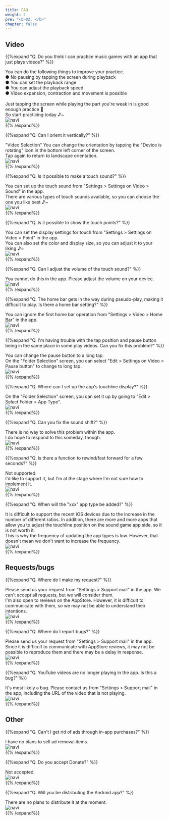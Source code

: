 ```yaml
---
title: FAQ
weight: 2
pre: "<b>02. </b>"
chapter: false
---
```


## Video

<!-- Q. 動画再生するだけのアプリで音/リズムゲームの練習になるのでしょうか？ -->
{{%expand "Q. Do you think I can practice music games with an app that just plays videos?" %}}
<div class="balloon">
You can do the following things to improve your practice.<br>
● No pausing by tapping the screen during playback<br>
● You can set the playback range<br>
● You can adjust the playback speed<br>
● Video expansion, contraction and movement is possible<br>
<br>
Just tapping the screen while playing the part you're weak in is good enough practice 💪<br>So start practicing today ♪~
</div>
<div class="box"><img src="navi_001.png" alt="navi" class="img-right"></div>
{{% /expand%}}
<br>

<!-- Q. 縦向きにする事は出来ますか？ -->
{{%expand "Q. Can I orient it vertically?" %}}
<div class="balloon">
"Video Selection" You can change the orientation by tapping the "Device is rotating" icon in the bottom left corner of the screen.<br>
Tap again to return to landscape orientation.
</div>
<div class="box"><img src="navi_001.png" alt="navi" class="img-right"></div>
{{% /expand%}}
<br>

<!-- Q. タッチ音を鳴らす事は出来ますか？ -->
{{%expand "Q. Is it possible to make a touch sound?" %}}
<div class="balloon">
You can set up the touch sound from "Settings > Settings on Video > Sound" in the app.<br>
There are various types of touch sounds available, so you can choose the one you like best ♪~
</div>
<div class="box"><img src="navi_002.png" alt="navi" class="img-right"></div>
{{% /expand%}}
<br>

<!-- Q. タッチ箇所を表示する事は出来ますか？ -->
{{%expand "Q. Is it possible to show the touch points?" %}}
<div class="balloon">
You can set the display settings for touch from "Settings > Settings on Video > Point" in the app.<br>
You can also set the color and display size, so you can adjust it to your liking ♪~
</div>
<div class="box"><img src="navi_002.png" alt="navi" class="img-right"></div>
{{% /expand%}}
<br>

<!-- Q. 効果音の音量調整は行なえますか？ -->
{{%expand "Q. Can I adjust the volume of the touch sound?" %}}
<div class="balloon">
You cannot do this in the app. Please adjust the volume on your device.
</div>
<div class="box"><img src="navi_004.png" alt="navi" class="img-right"></div>
{{% /expand%}}
<br>

<!-- Q. 疑似プレイ中にホームバーが邪魔でプレイし難いです。ホームバー設定は無いですか？ -->
{{%expand "Q. The home bar gets in the way during pseudo-play, making it difficult to play. Is there a home bar setting?" %}}
<div class="balloon">
You can ignore the first home bar operation from "Settings > Video > Home Bar" in the app.
</div>
<div class="box"><img src="navi_001.png" alt="navi" class="img-right"></div>
{{% /expand%}}
<br>

<!-- Q. プレイ動画によってはタップ位置と一時停止ボタンが同じ場所で困っています。どうにかなりませんか？ -->
{{%expand "Q. I'm having trouble with the tap position and pause button being in the same place in some play videos. Can you fix this problem?" %}}
<div class="balloon">
You can change the pause button to a long tap.<br>
On the "Folder Selection" screen, you can select "Edit > Settings on Video > Pause button" to change to long tap.
</div>
<div class="box"><img src="navi_002.png" alt="navi" class="img-right"></div>
{{% /expand%}}
<br>

<!-- Q. アプリの判定ライン表示の設定は何処から行えますか？ -->
{{%expand "Q. Where can I set up the app's touchline display?" %}}
<div class="balloon">
On the "Folder Selection" screen, you can set it up by going to "Edit > Select Folder > App Type".
</div>
<div class="box"><img src="navi_001.png" alt="navi" class="img-right"></div>
{{% /expand%}}
<br>

<!-- Q. 音ズレを直せますか？ -->
{{%expand "Q. Can you fix the sound shift?" %}}
<div class="balloon">
There is no way to solve this problem within the app.<br>I do hope to respond to this someday, though.
</div>
<div class="box"><img src="navi_003.png" alt="navi" class="img-right"></div>
{{% /expand%}}
<br>

<!-- Q. 数秒だけ巻き戻し/早送りする機能はありますか？ -->
{{%expand "Q. Is there a function to rewind/fast forward for a few seconds?" %}}
<div class="balloon">
Not supported.<br>I'd like to support it, but I'm at the stage where I'm not sure how to implement it.
</div>
<div class="box"><img src="navi_003.png" alt="navi" class="img-right"></div>
{{% /expand%}}
<br>

<!-- Q. ◯◯のアプリ種類はいつ増えますか？ -->
{{%expand "Q. When will the \"xxx\" app type be added?" %}}
<div class="balloon">
It is difficult to support the recent iOS devices due to the increase in the number of different ratios. In addition, there are more and more apps that allow you to adjust the touchline position on the sound game app side, so it is not worth it.<br>This is why the frequency of updating the app types is low. However, that doesn't mean we don't want to increase the frequency.
</div>
<div class="box"><img src="navi_003.png" alt="navi" class="img-right"></div>
{{% /expand%}}

## Requests/bugs

<!-- Q. 要望は何処からすればいいですか？ -->
{{%expand "Q. Where do I make my request?" %}}
<div class="balloon">
Please send us your request from "Settings > Support mail" in the app. We can't accept all requests, but we will consider them.<br>I'm also open to reviews on the AppStore. However, it is difficult to communicate with them, so we may not be able to understand their intentions.
</div>
<div class="box"><img src="navi_001.png" alt="navi" class="img-right"></div>
{{% /expand%}}
<br>

<!-- Q. バグは何処から報告すればいいですか？ -->
{{%expand "Q. Where do I report bugs?" %}}
<div class="balloon">
Please send us your request from "Settings > Support mail" in the app.<br>Since it is difficult to communicate with AppStore reviews, it may not be possible to reproduce them and there may be a delay in response.
</div>
<div class="box"><img src="navi_001.png" alt="navi" class="img-right"></div>
{{% /expand%}}
<br>

<!-- Q. YouTubeの動画がアプリ内で再生されなくなりました。これはバグですか？ -->
{{%expand "Q. YouTube videos are no longer playing in the app. Is this a bug?" %}}
<div class="balloon">
It's most likely a bug. Please contact us from "Settings > Support mail" in the app, including the URL of the video that is not playing.
</div>
<div class="box"><img src="navi_003.png" alt="navi" class="img-right"></div>
{{% /expand%}}

## Other

<!-- Q. 広告はアプリ内課金で消せませんか？ -->
{{%expand "Q. Can't I get rid of ads through in-app purchases?" %}}
<div class="balloon">
I have no plans to sell ad removal items.
</div>
<div class="box"><img src="navi_003.png" alt="navi" class="img-right"></div>
{{% /expand%}}
<br>

<!-- Q. Donateは受け付けていますか？ -->
{{%expand "Q. Do you accept Donate?" %}}
<div class="balloon">
Not accepted.
</div>
<div class="box"><img src="navi_001.png" alt="navi" class="img-right"></div>
{{% /expand%}}
<br>

<!-- Q. Androidアプリは配信しないのですか？ -->
{{%expand "Q. Will you be distributing the Android app?" %}}
<div class="balloon">
There are no plans to distribute it at the moment.
</div>
<div class="box"><img src="navi_004.png" alt="navi" class="img-right"></div>
{{% /expand%}}
